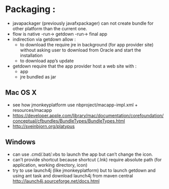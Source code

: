 # Packaging :

* javapackager (previously javafxpackager) can not create bundle for other platform than the current one.
* flow is native -run-> getdown -run-> final app
* indirection via getdown allow :
  * to download the require jre in background (for app provider site) without asking user to download from Oracle and start the installation
  * to download app’s update
* getdown require that the app provider host a web site with :
  * app 
  * jre bundled as jar


## Mac OS X

* see how jmonkeyplatform use nbproject/macapp-impl.xml + resources/macapp
* https://developer.apple.com/library/mac/documentation/corefoundation/conceptual/cfbundles/BundleTypes/BundleTypes.html
* http://sveinbjorn.org/platypus

## Windows

* can use .cmd/.bat/.vbs to launch the app but can’t change the icon.
* can’t provide shortcut because shortcut (.lnk) require absolute path (for application, working directory, icon)
* try to use launch4j (like jmonkeyplatform) but to launch getdown and using ant task and download launch4j from maven central
  http://launch4j.sourceforge.net/docs.html

